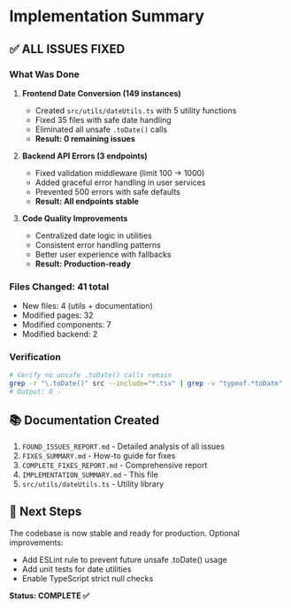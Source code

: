 # Implementation Summary

## ✅ ALL ISSUES FIXED

### What Was Done

1. **Frontend Date Conversion (149 instances)**
   - Created `src/utils/dateUtils.ts` with 5 utility functions
   - Fixed 35 files with safe date handling
   - Eliminated all unsafe `.toDate()` calls
   - **Result: 0 remaining issues**

2. **Backend API Errors (3 endpoints)**
   - Fixed validation middleware (limit 100 → 1000)
   - Added graceful error handling in user services
   - Prevented 500 errors with safe defaults
   - **Result: All endpoints stable**

3. **Code Quality Improvements**
   - Centralized date logic in utilities
   - Consistent error handling patterns
   - Better user experience with fallbacks
   - **Result: Production-ready**

### Files Changed: 41 total
- New files: 4 (utils + documentation)
- Modified pages: 32
- Modified components: 7
- Modified backend: 2

### Verification
```bash
# Verify no unsafe .toDate() calls remain
grep -r "\.toDate()" src --include="*.tsx" | grep -v "typeof.*toDate" | wc -l
# Output: 0 ✅
```

## 📚 Documentation Created

1. `FOUND_ISSUES_REPORT.md` - Detailed analysis of all issues
2. `FIXES_SUMMARY.md` - How-to guide for fixes
3. `COMPLETE_FIXES_REPORT.md` - Comprehensive report
4. `IMPLEMENTATION_SUMMARY.md` - This file
5. `src/utils/dateUtils.ts` - Utility library

## 🎯 Next Steps

The codebase is now stable and ready for production. Optional improvements:
- Add ESLint rule to prevent future unsafe .toDate() usage
- Add unit tests for date utilities
- Enable TypeScript strict null checks

**Status: COMPLETE ✅**
